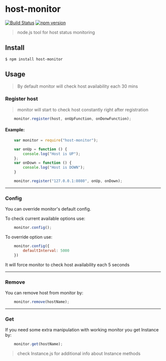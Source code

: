 # host-monitor

[![Build Status](https://travis-ci.org/toxity/host-monitor.svg?branch=master)](https://travis-ci.org/toxity/host-monitor)
[![npm version](https://badge.fury.io/js/host-monitor.svg)](https://travis-ci.org/toxity/host-monitor)

> node.js tool for host status monitoring

## Install
```
$ npm install host-monitor
```

## Usage
> By default monitor will check host availability each 30 mins

### Register host
> monitor will start to check host constantly right after registration

```javascript
    monitor.register(host, onUpFunction, onDonwFunction);
```

#### Example:
```javascript
    var monitor = require("host-monitor");

    var onUp = function () {
        console.log("Host is UP");
    };
    var onDown = function () {
        console.log("Host is DOWN");
    }

    monitor.register("127.0.0.1:8080", onUp, onDown);
```
--------

### Config
You can override monitor's default config.

To check current available options use:
```javascript
    monitor.config();
```
To override option use:
```javascript
    monitor.config({
        defaultInterval: 5000
    })
```

It will force monitor to check host availability each 5 seconds

--------

### Remove
You can remove host from monitor by:
```javascript
    monitor.remove(hostName);
```

--------

### Get
If you need some extra manipulation with working monitor you get Instance by:
```javascript
    monitor.get(hostName);
```

> check Instance.js for additional info about Instance methods